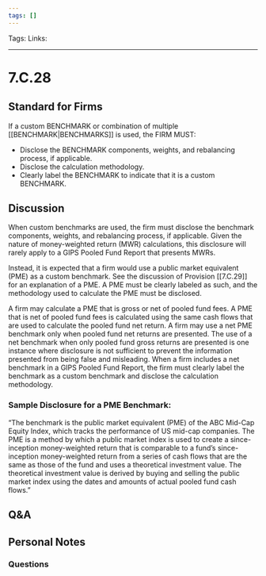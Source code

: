 ```yaml
---
tags: []
---
```

Tags:
Links: 
___
# 7.C.28
## Standard for Firms
If a custom BENCHMARK or combination of multiple [[BENCHMARK|BENCHMARKS]] is used, the FIRM MUST:
- Disclose the BENCHMARK components, weights, and rebalancing process, if applicable.
- Disclose the calculation methodology.
- Clearly label the BENCHMARK to indicate that it is a custom BENCHMARK.
## Discussion
When custom benchmarks are used, the firm must disclose the benchmark components, weights, and rebalancing process, if applicable. Given the nature of money-weighted return (MWR) calculations, this disclosure will rarely apply to a GIPS Pooled Fund Report that presents MWRs.

Instead, it is expected that a firm would use a public market equivalent (PME) as a custom benchmark. See the discussion of Provision [[7.C.29]] for an explanation of a PME. A PME must be clearly labeled as such, and the methodology used to calculate the PME must be disclosed.

A firm may calculate a PME that is gross or net of pooled fund fees. A PME that is net of pooled fund fees is calculated using the same cash flows that are used to calculate the pooled fund net return. A firm may use a net PME benchmark only when pooled fund net returns are presented. The use of a net benchmark when only pooled fund gross returns are presented is one instance where disclosure is not sufficient to prevent the information presented from being false and misleading. When a firm includes a net benchmark in a GIPS Pooled Fund Report, the firm must clearly label the benchmark as a custom benchmark and disclose the calculation methodology.
### Sample Disclosure for a PME Benchmark:
“The benchmark is the public market equivalent (PME) of the ABC Mid-Cap Equity Index, which tracks the performance of US mid-cap companies. The PME is a method by which a public market index is used to create a since-inception money-weighted return that is comparable to a fund’s since-inception money-weighted return from a series of cash flows that are the same as those of the fund and uses a theoretical investment value. The theoretical investment value is derived by buying and selling the public market index using the dates and amounts of actual pooled fund cash flows.”
## Q&A

## Personal Notes

### Questions